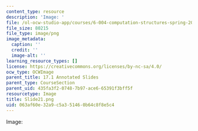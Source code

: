 ```yaml
---
content_type: resource
description: 'Image: '
file: /ol-ocw-studio-app/courses/6-004-computation-structures-spring-2017/063af60e32a9c5a351460b64c8f8e5c4_Slide21.png
file_size: 80215
file_type: image/png
image_metadata:
  caption: ''
  credit: ''
  image-alt: ''
learning_resource_types: []
license: https://creativecommons.org/licenses/by-nc-sa/4.0/
ocw_type: OCWImage
parent_title: 17.1 Annotated Slides
parent_type: CourseSection
parent_uid: 435fa3f2-0748-7b97-ace6-65391f3bff5f
resourcetype: Image
title: Slide21.png
uid: 063af60e-32a9-c5a3-5146-0b64c8f8e5c4
---
```

Image: 